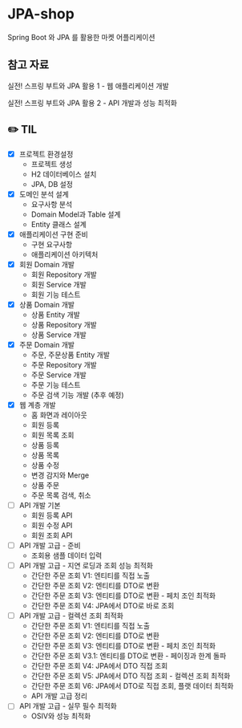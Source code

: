 # JPA-shop
Spring Boot 와 JPA 를 활용한 마켓 어플리케이션


## 참고 자료

실전! 스프링 부트와 JPA 활용 1 - 웹 애플리케이션 개발

실전! 스프링 부트와 JPA 활용 2 - API 개발과 성능 최적화



## ✏️ TIL

- [x]  프로젝트 환경설정
    - 프로젝트 생성
    - H2 데이터베이스 설치
    - JPA, DB 설정
- [x]  도메인 분석 설계
    - 요구사항 분석
    - Domain Model과 Table 설계
    - Entity 클래스 설계
- [x]  애플리케이션 구현 준비
    - 구현 요구사항
    - 애플리케이션 아키텍처
- [x]  회원 Domain 개발
    - 회원 Repository 개발
    - 회원 Service 개발
    - 회원 기능 테스트
- [x]  상품 Domain 개발
    - 상품 Entity 개발
    - 상품 Repository 개발
    - 상품 Service 개발
- [x]  주문 Domain 개발
    - 주문, 주문상품 Entity 개발
    - 주문 Repository 개발
    - 주문 Service 개발
    - 주문 기능 테스트
    - 주문 검색 기능 개발 (추후 예정)
- [x]  웹 계층 개발
    - 홈 화면과 레이아웃
    - 회원 등록
    - 회원 목록 조회
    - 상품 등록
    - 상품 목록
    - 상품 수정
    - 변경 감지와 Merge
    - 상품 주문
    - 주문 목록 검색, 취소
- [ ]  API 개발 기본
    - 회원 등록 API
    - 회원 수정 API
    - 회원 조회 API
- [ ]  API 개발 고급 - 준비
    - 조회용 샘플 데이터 입력
- [ ]  API 개발 고급 - 지연 로딩과 조회 성능 최적화
    - 간단한 주문 조회 V1: 엔티티를 직접 노출
    - 간단한 주문 조회 V2: 엔티티를 DTO로 변환
    - 간단한 주문 조회 V3: 엔티티를 DTO로 변환 - 페치 조인 최적화
    - 간단한 주문 조회 V4: JPA에서 DTO로 바로 조회
- [ ]  API 개발 고급 - 컬렉션 조회 최적화
    - 간단한 주문 조회 V1: 엔티티를 직접 노출
    - 간단한 주문 조회 V2: 엔티티를 DTO로 변환
    - 간단한 주문 조회 V3: 엔티티를 DTO로 변환 - 페치 조인 최적화
    - 간단한 주문 조회 V3.1: 엔티티를 DTO로 변환 - 페이징과 한계 돌파
    - 간단한 주문 조회 V4: JPA에서 DTO 직접 조회
    - 간단한 주문 조회 V5: JPA에서 DTO 직접 조회 - 컬렉션 조회 최적화
    - 간단한 주문 조회 V6: JPA에서 DTO로 직접 조회, 플랫 데이터 최적화
    - API 개발 고급 정리
- [ ]  API 개발 고급 - 실무 필수 최적화
    - OSIV와 성능 최적화


